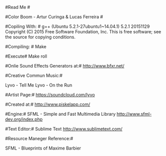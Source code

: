 #Read Me #

#Color Boom - Artur Curinga & Lucas Ferreira # 

#Copiling With: #
g++ (Ubuntu 5.2.1-27ubuntu1~14.04.1) 5.2.1 20151129
Copyright (C) 2015 Free Software Foundation, Inc.
This is free software; see the source for copying conditions.

#Compiling: #
Make

#Execute#
Make roll

#Onlie Sound Effects Generators at:#
http://www.bfxr.net/

#Creative Commun Music:#

Lyvo - Tell Me
Lyvo - On the Run

#Artist Page:#
https://soundcloud.com/lyvo


#Created at:#
http://www.piskelapp.com/


#Engine:#
SFML - Simple and Fast Multimedia Library
http://www.sfml-dev.org/index.php

#Text Editor:#
Sublime Text
http://www.sublimetext.com/

#Resource Maneger Reference:#

SFML - Blueprints of Maxime Barbier 

